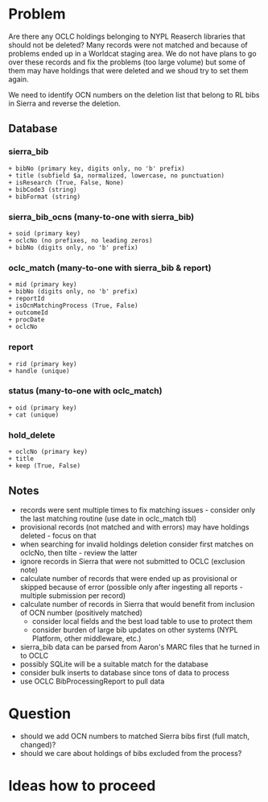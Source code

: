 
# Problem
Are there any OCLC holdings belonging to NYPL Reaserch libraries that should not be deleted?
Many records were not matched and because of problems ended up in a Worldcat staging area. We do not have plans to go over these records and fix the problems (too large volume) but some of them may have holdings that were deleted and we shoud try to set them again.

We need to identify OCN numbers on the deletion list that belong to RL bibs in Sierra and reverse the deletion.

## Database
### sierra_bib
	+ bibNo (primary key, digits only, no 'b' prefix)
	+ title (subfield $a, normalized, lowercase, no punctuation)
	+ isResearch (True, False, None)
	+ bibCode3 (string)
	+ bibFormat (string)

### sierra_bib_ocns (many-to-one with sierra_bib)
	+ soid (primary key)
	+ oclcNo (no prefixes, no leading zeros)
	+ bibNo (digits only, no 'b' prefix)

### oclc_match (many-to-one with sierra_bib & report)
	+ mid (primary key)
	+ bibNo (digits only, no 'b' prefix)
	+ reportId
	+ isOcnMatchingProcess (True, False)
	+ outcomeId
	+ procDate
	+ oclcNo

### report
	+ rid (primary key)
	+ handle (unique)

### status (many-to-one with oclc_match)
	+ oid (primary key)
	+ cat (unique)

### hold_delete
	+ oclcNo (primary key)
	+ title
	+ keep (True, False)


## Notes
+ records were sent multiple times to fix matching issues - consider only the last matching routine (use date in oclc_match tbl)
+ provisional records (not matched and with errors) may have holdings deleted - focus on that
+ when searching for invalid holdings deletion consider first matches on oclcNo, then tilte - review the latter
+ ignore records in Sierra that were not submitted to OCLC (exclusion note)
+ calculate number of records that were ended up as provisional or skipped because of error (possible only after ingesting all reports - multiple submission per record)
+ calculate number of records in Sierra that would benefit from inclusion of OCN number (positively matched)
  + consider local fields and the best load table to use to protect them
  + consider burden of large bib updates on other systems (NYPL Platform, other middleware, etc.)
+ sierra_bib data can be parsed from Aaron's MARC files that he turned in to OCLC
+ possibly SQLite will be a suitable match for the database
+ consider bulk inserts to database since tons of data to process
+ use OCLC BibProcessingReport to pull data

# Question
+ should we add OCN numbers to matched Sierra bibs first (full match, changed)?
+ should we care about holdings of bibs excluded from the process?


# Ideas how to proceed

